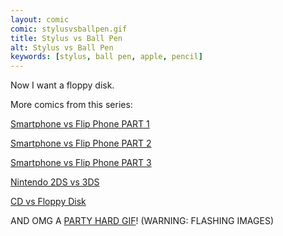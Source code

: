 ```yaml
---
layout: comic
comic: stylusvsballpen.gif
title: Stylus vs Ball Pen
alt: Stylus vs Ball Pen
keywords: [stylus, ball pen, apple, pencil]
---
```


Now I want a floppy disk.

More comics from this series:

[Smartphone vs Flip Phone PART 1](http://lolnein.com/2013/08/28/smartphones/)

[Smartphone vs Flip Phone PART 2](http://lolnein.com/2014/10/01/smartphones2/)

[Smartphone vs Flip Phone PART 3](http://lolnein.com/2015/04/24/smartwatches/)

[Nintendo 2DS vs 3DS](http://lolnein.com/2013/09/06/2ds/)

[CD vs Floppy Disk](http://lolnein.com/2015/05/11/cdvsfloppydisk/)

AND OMG A [PARTY HARD GIF](http://blog.lolnein.com/2013/09/19/partyhard/)! (WARNING: FLASHING IMAGES)